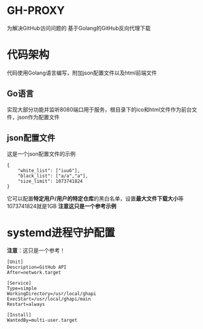 # GH-PROXY
为解决GitHub访问问题的 基于Golang的GitHub反向代理下载
# 代码架构
代码使用Golang语言编写，附加json配置文件以及html前端文件
## Go语言
实现大部分功能并监听8080端口用于服务，根目录下的ico和html文件作为前台文件，json作为配置文件
## json配置文件
这是一个json配置文件的示例

```
{
    "white_list": ["iuu6"],
    "black_list": ["a/a","a"],
    "size_limit": 1073741824
}
```
它可以配置**特定用户/用户的特定仓库**的黑白名单，设置**最大文件下载大小**等1073741824就是1GB
**注意这只是一个参考示例**

# systemd进程守护配置

**注意**：这只是一个参考！
```
[Unit]
Description=GitHub API
After=network.target

[Service]
Type=simple
WorkingDirectory=/usr/local/ghapi
ExecStart=/usr/local/ghapi/main
Restart=always

[Install]
WantedBy=multi-user.target
```
